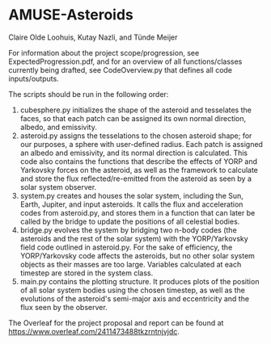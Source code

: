 # AMUSE-Asteroids

Claire Olde Loohuis, Kutay Nazli, and Tünde Meijer


For information about the project scope/progression, see ExpectedProgression.pdf, and for an overview of all functions/classes currently being drafted, see CodeOverview.py that defines all code inputs/outputs.

The scripts should be run in the following order:
1. cubesphere.py initializes the shape of the asteroid and tesselates the faces, so that each patch can be assigned its own normal direction, albedo, and emissivity.
2. asteroid.py assigns the tesselations to the chosen asteroid shape; for our purposes, a sphere with user-defined radius. Each patch is assigned an albedo and emissivity, and its normal direction is calculated. This code also contains the functions that describe the effects of YORP and Yarkovsky forces on the asteroid, as well as the framework to calculate and store the flux reflected/re-emitted from the asteroid as seen by a solar system observer.
3. system.py creates and houses the solar system, including the Sun, Earth, Jupiter, and input asteroids. It calls the flux and acceleration codes from asteroid.py, and stores them in a function that can later be called by the bridge to update the positions of all celestial bodies.
4. bridge.py evolves the system by bridging two n-body codes (the asteroids and the rest of the solar system) with the YORP/Yarkovsky field code outlined in asteroid.py. For the sake of efficiency, the YORP/Yarkovsky code affects the asteroids, but no other solar system objects as their masses are too large. Variables calculated at each timestep are stored in the system class.
5. main.py contains the plotting structure. It produces plots of the position of all solar system bodies using the chosen timestep, as well as the evolutions of the asteroid's semi-major axis and eccentricity and the flux seen by the observer.

The Overleaf for the project proposal and report can be found at https://www.overleaf.com/2411473488tkzrntnjvjdc.

